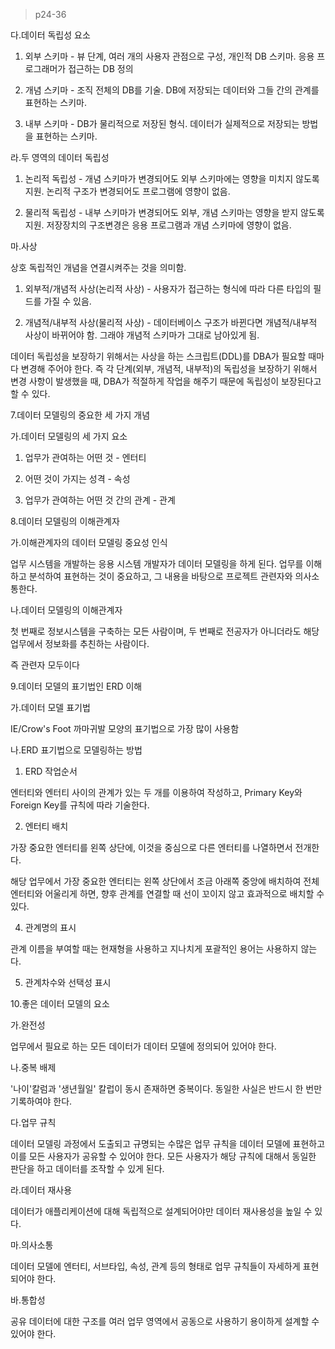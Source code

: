 > p24-36



다.데이터 독립성 요소

1) 외부 스키마 - 뷰 단계, 여러 개의 사용자 관점으로 구성, 개인적 DB 스키마. 응용 프로그래머가 접근하는 DB 정의

2) 개념 스키마 - 조직 전체의 DB를 기술. DB에 저장되는 데이터와 그들 간의 관계를 표현하는 스키마.

3) 내부 스키마 - DB가 물리적으로 저장된 형식. 데이터가 실제적으로 저장되는 방법을 표현하는 스키마.



라.두 영역의 데이터 독립성

1) 논리적 독립성 - 개념 스키마가 변경되어도 외부 스키마에는 영향을 미치지 않도록 지원. 논리적 구조가 변경되어도 프로그램에 영향이 없음.

2) 물리적 독립성 - 내부 스키마가 변경되어도 외부, 개념 스키마는 영향을 받지 않도록 지원. 저장장치의 구조변경은 응용 프로그램과 개념 스키마에 영향이 없음.



마.사상

상호 독립적인 개념을 연결시켜주는 것을 의미함.

1) 외부적/개념적 사상(논리적 사상) - 사용자가 접근하는 형식에 따라 다른 타입의 필드를 가질 수 있음.

2) 개념적/내부적 사상(물리적 사상) - 데이터베이스 구조가 바뀐다면 개념적/내부적 사상이 바뀌어야 함. 그래야 개념적 스키마가 그대로 남아있게 됨.

데이터 독립성을 보장하기 위해서는 사상을 하는 스크립트(DDL)를 DBA가 필요할 때마다 변경해 주어야 한다. 즉 각 단계(외부, 개념적, 내부적)의 독립성을 보장하기 위해서 변경 사항이 발생했을 때, DBA가 적절하게 작업을 해주기 때문에 독립성이 보장된다고 할 수 있다.



7.데이터 모델링의 중요한 세 가지 개념

가.데이터 모델링의 세 가지 요소

1) 업무가 관여하는 어떤 것 - 엔터티

2) 어떤 것이 가지는 성격 - 속성

3) 업무가 관여하는 어떤 것 간의 관계 - 관계



8.데이터 모델링의 이해관계자

가.이해관계자의 데이터 모델링 중요성 인식

업무 시스템을 개발하는 응용 시스템 개발자가 데이터 모델링을 하게 된다. 업무를 이해하고 분석하여 표현하는 것이 중요하고, 그 내용을 바탕으로 프로젝트 관련자와 의사소통한다.

나.데이터 모델링의 이해관계자

첫 번째로 정보시스템을 구축하는 모든 사람이며, 두 번째로 전공자가 아니더라도 해당 업무에서 정보화를 추친하는 사람이다.

즉 관련자 모두이다



9.데이터 모델의 표기법인 ERD 이해

가.데이터 모델 표기법

IE/Crow's Foot 까마귀발 모양의 표기법으로 가장 많이 사용함



나.ERD 표기법으로 모델링하는 방법

1) ERD 작업순서

엔터티와 엔터티 사이의 관계가 있는 두 개를 이용하여 작성하고, Primary Key와 Foreign Key를 규칙에 따라 기술한다.

2) 엔터티 배치

가장 중요한 엔터티를 왼쪽 상단에, 이것을 중심으로 다른 엔터티를 나열하면서 전개한다. 

해당 업무에서 가장 중요한 엔터티는 왼쪽 상단에서 조금 아래쪽 중앙에 배치하여 전체 엔터티와 어울리게 하면, 향후 관계를 연결할 때 선이 꼬이지 않고 효과적으로 배치할 수 있다.

4) 관계명의 표시

관계 이름을 부여할 때는 현재형을 사용하고 지나치게 포괄적인 용어는 사용하지 않는다.

5) 관계차수와 선택성 표시



10.좋은 데이터 모델의 요소

가.완전성

업무에서 필요로 하는 모든 데이터가 데이터 모델에 정의되어 있어야 한다.



나.중복 배제

'나이'칼럼과 '생년월일' 칼럽이 동시 존재하면 중복이다. 동일한 사실은 반드시 한 번만 기록하여야 한다.



다.업무 규칙

데이터 모델링 과정에서 도출되고 규명되는 수많은 업무 규칙을 데이터 모델에 표현하고 이를 모든 사용자가 공유할 수 있어야 한다. 모든 사용자가 해당 규칙에 대해서 동일한 판단을 하고 데이터를 조작할 수 있게 된다.



라.데이터 재사용

데이터가 애플리케이션에 대해 독립적으로 설계되어야만 데이터 재사용성을 높일 수 있다.



마.의사소통

데이터 모델에 엔터티, 서브타입, 속성, 관계 등의 형태로 업무 규칙들이 자세하게 표현되어야 한다.



바.통합성

공유 데이터에 대한 구조를 여러 업무 영역에서 공동으로 사용하기 용이하게 설계할 수 있어야 한다.

